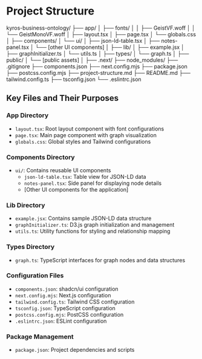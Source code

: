 # Project Structure

kyros-business-ontology/
├── app/
│ ├── fonts/
│ │ ├── GeistVF.woff
│ │ └── GeistMonoVF.woff
│ ├── layout.tsx
│ ├── page.tsx
│ └── globals.css
│
├── components/
│ └── ui/
│ ├── json-ld-table.tsx
│ ├── notes-panel.tsx
│ └── [other UI components]
│
├── lib/
│ ├── example.jsx
│ ├── graphInitializer.ts
│ └── utils.ts
│
├── types/
│ └── graph.ts
│
├── public/
│ └── [public assets]
│
├── .next/
├── node_modules/
├── .gitignore
├── components.json
├── next.config.mjs
├── package.json
├── postcss.config.mjs
├── project-structure.md
├── README.md
├── tailwind.config.ts
├── tsconfig.json
└── .eslintrc.json

## Key Files and Their Purposes

### App Directory
- `layout.tsx`: Root layout component with font configurations
- `page.tsx`: Main page component with graph visualization
- `globals.css`: Global styles and Tailwind configurations

### Components Directory
- `ui/`: Contains reusable UI components
  - `json-ld-table.tsx`: Table view for JSON-LD data
  - `notes-panel.tsx`: Side panel for displaying node details
  - [Other UI components for the application]

### Lib Directory
- `example.jsx`: Contains sample JSON-LD data structure
- `graphInitializer.ts`: D3.js graph initialization and management
- `utils.ts`: Utility functions for styling and relationship mapping

### Types Directory
- `graph.ts`: TypeScript interfaces for graph nodes and data structures

### Configuration Files
- `components.json`: shadcn/ui configuration
- `next.config.mjs`: Next.js configuration
- `tailwind.config.ts`: Tailwind CSS configuration
- `tsconfig.json`: TypeScript configuration
- `postcss.config.mjs`: PostCSS configuration
- `.eslintrc.json`: ESLint configuration

### Package Management
- `package.json`: Project dependencies and scripts
